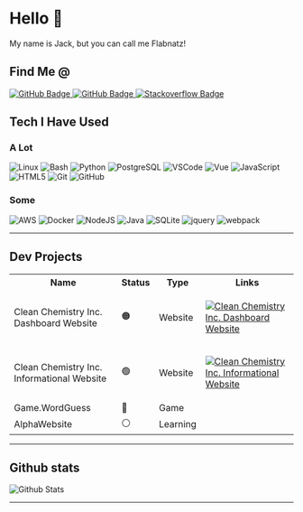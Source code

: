 # Hello 👋

My name is Jack, but you can call me Flabnatz!

## Find Me @

<a href="https://github.com/flabnatz?tab=profile">
    <img src="https://img.shields.io/badge/GITHUB-121011.svg?&style=for-the-badge&logo=github&logoColor=white" alt="GitHub Badge" />
</a>
<a href="https://www.linkedin.com/in/jack-olsen-192b90b3/">
    <img src="https://img.shields.io/badge/LinkedIn-blue?tab=followers?logo=github&style=for-the-badge" alt="GitHub Badge" />
</a>
<a href="https://stackoverflow.com/users/17500051/jack-olsen?tab=profile">
    <img src="https://img.shields.io/badge/stackoverflow-f48226.svg?style=for-the-badge&logo=stackoverflow&logoColor=white" alt="Stackoverflow Badge" />
</a>


## Tech I Have Used

### A Lot

![Linux](https://img.shields.io/badge/LINUX-FCC624?style=for-the-badge&logo=linux&logoColor=black)
![Bash](https://img.shields.io/badge/Bash-666666.svg?&style=for-the-badge&logo=PowerShell&logoColor=white)
![Python](https://img.shields.io/badge/PYTHON-3776AB.svg?&style=for-the-badge&logo=python&logoColor=white)
![PostgreSQL](https://img.shields.io/badge/POSTGRES-316192.svg?&style=for-the-badge&logo=postgresql&logoColor=white)
![VSCode](https://img.shields.io/badge/vscode-007ACC.svg?style=for-the-badge&logo=visualstudiocode&logoColor=white)
![Vue](https://img.shields.io/badge/vue-61DAFB.svg?style=for-the-badge&logo=vue&logoColor=black)
![JavaScript](https://img.shields.io/badge/JAVASCRIPT-F7DF1E.svg?&style=for-the-badge&logo=javascript&logoColor=323330)
![HTML5](https://img.shields.io/badge/HTML5-E34F26.svg?&style=for-the-badge&logo=html5&logoColor=white)
![Git](https://img.shields.io/badge/GIT-%23F05033.svg?&style=for-the-badge&logo=git&logoColor=white)
![GitHub](https://img.shields.io/badge/GITHUB-121011.svg?&style=for-the-badge&logo=github&logoColor=white)


### Some
![AWS](https://img.shields.io/badge/AMAZON%20AWS-232F3E.svg?&style=for-the-badge&logo=amazon-aws&logoColor=white)
![Docker](https://img.shields.io/badge/DOCKER-2496ED.svg?&style=for-the-badge&logo=docker&logoColor=white)
![NodeJS](https://img.shields.io/badge/NODEJS-339933.svg?&style=for-the-badge&logo=node.js&logoColor=white)
![Java](https://img.shields.io/badge/JAVA-007396.svg?&style=for-the-badge&logo=java&logoColor=white)
![SQLite](https://img.shields.io/badge/SQLITE-003B57.svg?&style=for-the-badge&logo=sqlite&logoColor=white)
![jquery](https://img.shields.io/badge/jquery-0769AD.svg?style=for-the-badge&logo=jquery&logoColor=white)
![webpack](https://img.shields.io/badge/webpack-8DD6F9.svg?style=for-the-badge&logo=webpack&logoColor=black)


----

## Dev Projects

<!-- Paste Output of generator.pu -->


<table>
 <tr>
  <th>Name</th><th>Status</th><th>Type</th><th>Links</th>
 </tr>
<tr><td>Clean Chemistry Inc. Dashboard Website</td><td>🟠</td><td>Website</td><td>


[![Clean Chemistry Inc. Dashboard Website](https://img.shields.io/website?style=flat-square&url=https%3A%2F%2Fdata.cleanchemi.com)](https://data.cleanchemi.com)

</td></tr>
<tr><td>Clean Chemistry Inc. Informational Website</td><td>🟢</td><td>Website</td><td>


[![Clean Chemistry Inc. Informational Website](https://img.shields.io/website?style=flat-square&url=https%3A%2F%2Fcleanchemi.com)](https://cleanchemi.com)

</td></tr>
<tr><td>Game.WordGuess</td><td>🔴</td><td>Game</td><td></td></tr>
<tr><td>AlphaWebsite</td><td>⚪️</td><td>Learning</td><td></td></tr>

</table>

----


<!-- <div align="center"> -->
## Github stats

![Github Stats](https://github-readme-stats.vercel.app/api?username=flabnatz&show_icons=true&theme=default&hide_border=false&locale=en)

---
